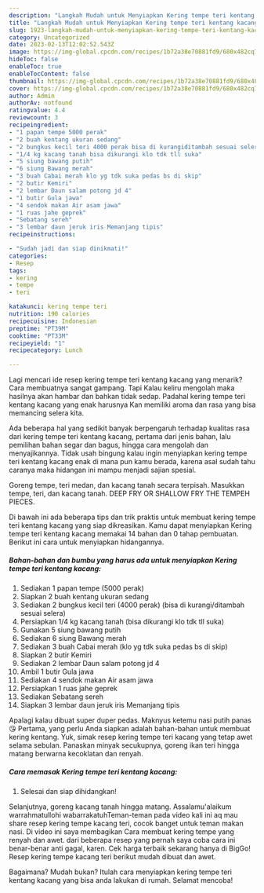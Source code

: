 ```yaml
---
description: "Langkah Mudah untuk Menyiapkan Kering tempe teri kentang kacang yang Lezat, Buat Buka Puasa Menggugah Selera"
title: "Langkah Mudah untuk Menyiapkan Kering tempe teri kentang kacang yang Lezat, Buat Buka Puasa Menggugah Selera"
slug: 1923-langkah-mudah-untuk-menyiapkan-kering-tempe-teri-kentang-kacang-yang-lezat-buat-buka-puasa-menggugah-selera
category: Uncategorized
date: 2023-02-13T12:02:52.543Z
image: https://img-global.cpcdn.com/recipes/1b72a38e70881fd9/680x482cq70/kering-tempe-teri-kentang-kacang-foto-resep-utama.jpg
hideToc: false
enableToc: true
enableTocContent: false
thumbnail: https://img-global.cpcdn.com/recipes/1b72a38e70881fd9/680x482cq70/kering-tempe-teri-kentang-kacang-foto-resep-utama.jpg
cover: https://img-global.cpcdn.com/recipes/1b72a38e70881fd9/680x482cq70/kering-tempe-teri-kentang-kacang-foto-resep-utama.jpg
author: Admin
authorAv: notfound
ratingvalue: 4.4
reviewcount: 3
recipeingredient:
- "1 papan tempe 5000 perak"
- "2 buah kentang ukuran sedang"
- "2 bungkus kecil teri 4000 perak bisa di kurangiditambah sesuai selera"
- "1/4 kg kacang tanah bisa dikurangi klo tdk tll suka"
- "5 siung bawang putih"
- "6 siung Bawang merah"
- "3 buah Cabai merah klo yg tdk suka pedas bs di skip"
- "2 butir Kemiri"
- "2 lembar Daun salam potong jd 4"
- "1 butir Gula jawa"
- "4 sendok makan Air asam jawa"
- "1 ruas jahe geprek"
- "Sebatang sereh"
- "3 lembar daun jeruk iris Memanjang tipis"
recipeinstructions:

- "Sudah jadi dan siap dinikmati!"
categories:
- Resep
tags:
- kering
- tempe
- teri

katakunci: kering tempe teri 
nutrition: 190 calories
recipecuisine: Indonesian
preptime: "PT39M"
cooktime: "PT33M"
recipeyield: "1"
recipecategory: Lunch

---
```



Lagi mencari ide resep kering tempe teri kentang kacang yang menarik? Cara membuatnya sangat gampang. Tapi Kalau keliru mengolah maka hasilnya akan hambar dan bahkan tidak sedap. Padahal kering tempe teri kentang kacang yang enak harusnya Kan memiliki aroma dan rasa yang bisa memancing selera kita.


Ada beberapa hal yang sedikit banyak berpengaruh terhadap kualitas rasa dari kering tempe teri kentang kacang, pertama dari jenis bahan, lalu pemilihan bahan segar dan bagus, hingga cara mengolah dan menyajikannya. Tidak usah bingung kalau ingin menyiapkan kering tempe teri kentang kacang enak di mana pun kamu berada, karena asal sudah tahu caranya maka hidangan ini mampu menjadi sajian spesial.

Goreng tempe, teri medan, dan kacang tanah secara terpisah. Masukkan tempe, teri, dan kacang tanah. DEEP FRY OR SHALLOW FRY THE TEMPEH PIECES.


Di bawah ini ada beberapa tips dan trik praktis untuk membuat kering tempe teri kentang kacang yang siap dikreasikan. Kamu dapat menyiapkan Kering tempe teri kentang kacang memakai 14 bahan dan 0 tahap pembuatan. Berikut ini cara untuk menyiapkan hidangannya.

<!--inarticleads1-->

##### Bahan-bahan dan bumbu yang harus ada untuk menyiapkan Kering tempe teri kentang kacang:

1. Sediakan 1 papan tempe (5000 perak)
1. Siapkan 2 buah kentang ukuran sedang
1. Sediakan 2 bungkus kecil teri (4000 perak) (bisa di kurangi/ditambah sesuai selera)
1. Persiapkan 1/4 kg kacang tanah (bisa dikurangi klo tdk tll suka)
1. Gunakan 5 siung bawang putih
1. Sediakan 6 siung Bawang merah
1. Sediakan 3 buah Cabai merah (klo yg tdk suka pedas bs di skip)
1. Siapkan 2 butir Kemiri
1. Sediakan 2 lembar Daun salam potong jd 4
1. Ambil 1 butir Gula jawa
1. Sediakan 4 sendok makan Air asam jawa
1. Persiapkan 1 ruas jahe geprek
1. Sediakan Sebatang sereh
1. Siapkan 3 lembar daun jeruk iris Memanjang tipis


Apalagi kalau dibuat super duper pedas. Maknyus ketemu nasi putih panas 😘 Pertama, yang perlu Anda siapkan adalah bahan-bahan untuk membuat kering kentang. Yuk, simak resep kering tempe teri kacang yang tetap awet selama sebulan. Panaskan minyak secukupnya, goreng ikan teri hingga matang berwarna kecoklatan dan renyah. 

<!--inarticleads2-->

##### Cara memasak Kering tempe teri kentang kacang:


1. Selesai dan siap dihidangkan!

Selanjutnya, goreng kacang tanah hingga matang. Assalamu&#39;alaikum warrahmatullohi wabarrakatuhTeman-teman pada video kali ini aq mau share resep kering tempe kacang teri, cocok banget untuk teman makan nasi. Di video ini saya membagikan Cara membuat kering tempe yang renyah dan awet. dari beberapa resep yang pernah saya coba cara ini benar-benar anti gagal, karen. Cek harga terbaik sekarang hanya di BigGo! Resep kering tempe kacang teri berikut mudah dibuat dan awet. 

Bagaimana? Mudah bukan? Itulah cara menyiapkan kering tempe teri kentang kacang yang bisa anda lakukan di rumah. Selamat mencoba!

